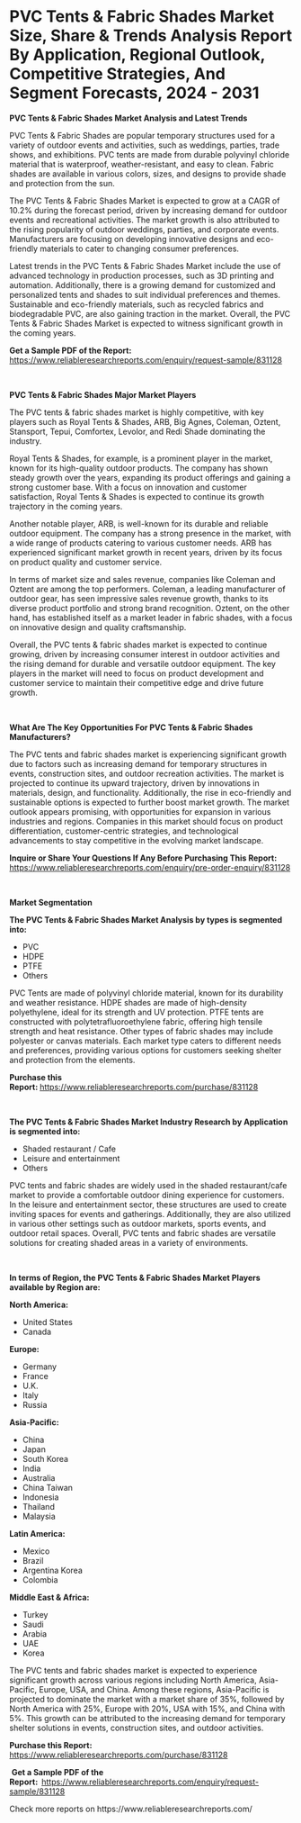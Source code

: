 <p><h1>PVC Tents & Fabric Shades Market Size, Share & Trends Analysis Report By Application, Regional Outlook, Competitive Strategies, And Segment Forecasts, 2024 - 2031</h1></p><p><strong>PVC Tents & Fabric Shades Market Analysis and Latest Trends</strong></p>
<p><p>PVC Tents & Fabric Shades are popular temporary structures used for a variety of outdoor events and activities, such as weddings, parties, trade shows, and exhibitions. PVC tents are made from durable polyvinyl chloride material that is waterproof, weather-resistant, and easy to clean. Fabric shades are available in various colors, sizes, and designs to provide shade and protection from the sun.</p><p>The PVC Tents & Fabric Shades Market is expected to grow at a CAGR of 10.2% during the forecast period, driven by increasing demand for outdoor events and recreational activities. The market growth is also attributed to the rising popularity of outdoor weddings, parties, and corporate events. Manufacturers are focusing on developing innovative designs and eco-friendly materials to cater to changing consumer preferences.</p><p>Latest trends in the PVC Tents & Fabric Shades Market include the use of advanced technology in production processes, such as 3D printing and automation. Additionally, there is a growing demand for customized and personalized tents and shades to suit individual preferences and themes. Sustainable and eco-friendly materials, such as recycled fabrics and biodegradable PVC, are also gaining traction in the market. Overall, the PVC Tents & Fabric Shades Market is expected to witness significant growth in the coming years.</p></p>
<p><strong>Get a Sample PDF of the Report:&nbsp;</strong> <a href="https://www.reliableresearchreports.com/enquiry/request-sample/831128">https://www.reliableresearchreports.com/enquiry/request-sample/831128</a></p>
<p>&nbsp;</p>
<p><strong>PVC Tents & Fabric Shades Major Market Players</strong></p>
<p><p>The PVC tents & fabric shades market is highly competitive, with key players such as Royal Tents & Shades, ARB, Big Agnes, Coleman, Oztent, Stansport, Tepui, Comfortex, Levolor, and Redi Shade dominating the industry.</p><p>Royal Tents & Shades, for example, is a prominent player in the market, known for its high-quality outdoor products. The company has shown steady growth over the years, expanding its product offerings and gaining a strong customer base. With a focus on innovation and customer satisfaction, Royal Tents & Shades is expected to continue its growth trajectory in the coming years.</p><p>Another notable player, ARB, is well-known for its durable and reliable outdoor equipment. The company has a strong presence in the market, with a wide range of products catering to various customer needs. ARB has experienced significant market growth in recent years, driven by its focus on product quality and customer service.</p><p>In terms of market size and sales revenue, companies like Coleman and Oztent are among the top performers. Coleman, a leading manufacturer of outdoor gear, has seen impressive sales revenue growth, thanks to its diverse product portfolio and strong brand recognition. Oztent, on the other hand, has established itself as a market leader in fabric shades, with a focus on innovative design and quality craftsmanship.</p><p>Overall, the PVC tents & fabric shades market is expected to continue growing, driven by increasing consumer interest in outdoor activities and the rising demand for durable and versatile outdoor equipment. The key players in the market will need to focus on product development and customer service to maintain their competitive edge and drive future growth.</p></p>
<p>&nbsp;</p>
<p><strong>What Are The Key Opportunities For PVC Tents & Fabric Shades Manufacturers?</strong></p>
<p><p>The PVC tents and fabric shades market is experiencing significant growth due to factors such as increasing demand for temporary structures in events, construction sites, and outdoor recreation activities. The market is projected to continue its upward trajectory, driven by innovations in materials, design, and functionality. Additionally, the rise in eco-friendly and sustainable options is expected to further boost market growth. The market outlook appears promising, with opportunities for expansion in various industries and regions. Companies in this market should focus on product differentiation, customer-centric strategies, and technological advancements to stay competitive in the evolving market landscape.</p></p>
<p><strong>Inquire or Share Your Questions If Any Before Purchasing This Report:</strong> <a href="https://www.reliableresearchreports.com/enquiry/pre-order-enquiry/831128">https://www.reliableresearchreports.com/enquiry/pre-order-enquiry/831128</a></p>
<p>&nbsp;</p>
<p><strong>Market Segmentation</strong></p>
<p><strong>The PVC Tents & Fabric Shades Market Analysis by types is segmented into:</strong></p>
<p><ul><li>PVC</li><li>HDPE</li><li>PTFE</li><li>Others</li></ul></p>
<p><p>PVC Tents are made of polyvinyl chloride material, known for its durability and weather resistance. HDPE shades are made of high-density polyethylene, ideal for its strength and UV protection. PTFE tents are constructed with polytetrafluoroethylene fabric, offering high tensile strength and heat resistance. Other types of fabric shades may include polyester or canvas materials. Each market type caters to different needs and preferences, providing various options for customers seeking shelter and protection from the elements.</p></p>
<p><strong>Purchase this Report:&nbsp;</strong><a href="https://www.reliableresearchreports.com/purchase/831128">https://www.reliableresearchreports.com/purchase/831128</a></p>
<p>&nbsp;</p>
<p><strong>The PVC Tents & Fabric Shades Market Industry Research by Application is segmented into:</strong></p>
<p><ul><li>Shaded restaurant / Cafe</li><li>Leisure and entertainment</li><li>Others</li></ul></p>
<p><p>PVC tents and fabric shades are widely used in the shaded restaurant/cafe market to provide a comfortable outdoor dining experience for customers. In the leisure and entertainment sector, these structures are used to create inviting spaces for events and gatherings. Additionally, they are also utilized in various other settings such as outdoor markets, sports events, and outdoor retail spaces. Overall, PVC tents and fabric shades are versatile solutions for creating shaded areas in a variety of environments.</p></p>
<p>&nbsp;</p>
<p><strong>In terms of Region, the PVC Tents & Fabric Shades Market Players available by Region are:</strong></p>
<p>
    <p> <strong> North America: </strong>
        <ul>
            <li>United States</li>
            <li>Canada</li>
        </ul>
        </p> 
    <p> <strong> Europe: </strong>
        <ul>
            <li>Germany</li>
            <li>France</li>
            <li>U.K.</li>
            <li>Italy</li>
            <li>Russia</li>
        </ul>
        </p> 
    <p> <strong> Asia-Pacific: </strong>
        <ul>
            <li>China</li>
            <li>Japan</li>
            <li>South Korea</li>
            <li>India</li>
            <li>Australia</li>
            <li>China Taiwan</li>
            <li>Indonesia</li>
            <li>Thailand</li>
            <li>Malaysia</li>
        </ul>
        </p> 
    <p> <strong> Latin America: </strong>
        <ul>
            <li>Mexico</li>
            <li>Brazil</li>
            <li>Argentina Korea</li>
            <li>Colombia</li>
        </ul>
        </p> 
    <p> <strong> Middle East & Africa: </strong>
        <ul>
            <li>Turkey</li>
            <li>Saudi</li>
            <li>Arabia</li>
            <li>UAE</li>
            <li>Korea</li>
        </ul>
    </p>
    </p>
<p><p>The PVC tents and fabric shades market is expected to experience significant growth across various regions including North America, Asia-Pacific, Europe, USA, and China. Among these regions, Asia-Pacific is projected to dominate the market with a market share of 35%, followed by North America with 25%, Europe with 20%, USA with 15%, and China with 5%. This growth can be attributed to the increasing demand for temporary shelter solutions in events, construction sites, and outdoor activities.</p></p>
<p><strong>Purchase this Report: </strong><a href="https://www.reliableresearchreports.com/purchase/831128">https://www.reliableresearchreports.com/purchase/831128</a></p>
<p>&nbsp;<strong>Get a Sample PDF of the Report:&nbsp;&nbsp;</strong><a href="https://www.reliableresearchreports.com/enquiry/request-sample/831128">https://www.reliableresearchreports.com/enquiry/request-sample/831128</a></p>
<p><strong></strong></p>
<p>Check more reports on https://www.reliableresearchreports.com/</p>